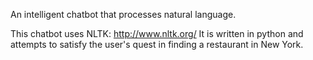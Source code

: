 An intelligent chatbot that processes natural language.

This chatbot uses NLTK: http://www.nltk.org/
It is written in python and attempts to satisfy the user's quest in finding a restaurant in New York.